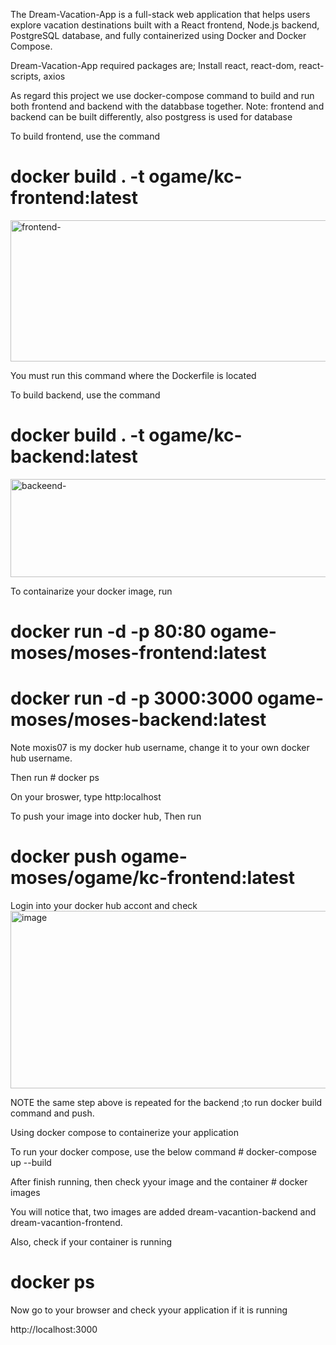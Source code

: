 The Dream-Vacation-App is a full-stack web application that helps users explore vacation destinations
built with a React frontend, Node.js backend, PostgreSQL database, and fully containerized using Docker and Docker Compose.

Dream-Vacation-App
required packages are;  Install react, react-dom, react-scripts, axios

As regard this project we use docker-compose command to build and run both frontend and backend with the databbase together.
Note: frontend and backend can be built differently, also postgress is used for database

To build frontend,  use the command
# docker build . -t ogame/kc-frontend:latest 
<img width="1340" height="226" alt="frontend-" src="https://github.com/user-attachments/assets/7b75ed36-1ff9-41ef-bdcb-9dd8fdfe2538" />

You must run this command where the Dockerfile is located

To build backend,  use the command
# docker build . -t ogame/kc-backend:latest
<img width="1326" height="157" alt="backeend-" src="https://github.com/user-attachments/assets/c5395719-2797-4a35-b35d-3ca742e5149a" />


To containarize your docker image, run 
# docker run -d -p 80:80 ogame-moses/moses-frontend:latest
# docker run -d -p 3000:3000 ogame-moses/moses-backend:latest
Note moxis07 is my docker hub username, change it to your own docker hub username.

Then run # docker ps

On your broswer, type http:localhost 

To push your image into docker hub, Then run

# docker push ogame-moses/ogame/kc-frontend:latest 

Login into your docker hub accont and check 
<img width="1294" height="284" alt="image" src="https://github.com/user-attachments/assets/8e9b8f57-6b70-4d2a-af2f-106f4cbb8a5e" />

NOTE  the same step above is repeated for the backend ;to run docker build command and push.

Using docker compose to containerize your application


To run your docker compose, use the below command # docker-compose up --build

After finish running, then check yyour image and the container  # docker images



You will notice that, two images are added dream-vacantion-backend and dream-vacantion-frontend.

Also, check if your container is running
# docker ps



Now go to your browser and check yyour application if it is running

http://localhost:3000
